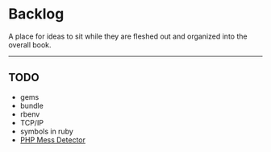 # Backlog

A place for ideas to sit while they are fleshed out and organized into the overall book.


---


## TODO

* gems
* bundle
* rbenv
* TCP/IP
* symbols in ruby
* [PHP Mess Detector](http://phpmd.org/)
